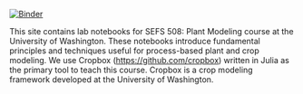 [![Binder](https://mybinder.org/badge_logo.svg)](https://mybinder.org/v2/gh/uwkimlab/plant_modeling/HEAD)

This site contains lab notebooks for SEFS 508: Plant Modeling course at the University of Washington. These notebooks introduce fundamental principles and techniques useful for process-based plant and crop modeling. We use Cropbox (https://github.com/cropbox) written in Julia as the primary tool to teach this course. Cropbox is a crop modeling framework developed at the University of Washington. 
